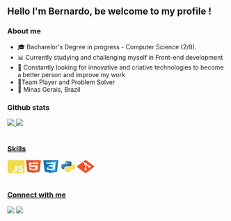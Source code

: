 ## Hello I'm Bernardo, be welcome to my profile ! 

### About me 
+ 🎓 Bacharelor's Degree in progress - Computer Science (2/8).
+ 📊 Currently studying and challenging myself in Front-end development
+ 🧰 Constantly looking for innovative and criative technologies to become a better person and improve my work
+ 👥Team Player and Problem Solver 
+ 📍 Minas Gerais, Brazil 

### Github stats
<div>
  <a href="https://github.com/BernardoCostaSMC">
  <img height='140em' src='https://github-readme-streak-stats.herokuapp.com?user=BernardoCostaSMC&theme=dracula&date_format=j%20M%5B%20Y%5D&fire=DD0000&ring=52DD81&dates=52DD81&stroke=ABCFDD' />
  <img height="140em" src="https://github-readme-stats.vercel.app/api/top-langs/?username=BernardoCostaSMC&layout=compact&langs_count=7&theme=dracula"/>
  
</div>
<br>

### Skills

<div style="display:flex">
  <img align="center" alt="Vivi-Js" height="30" width="40" src="https://raw.githubusercontent.com/devicons/devicon/master/icons/javascript/javascript-plain.svg">
  <img align="center" alt="Vivi-HTML" height="30" width="40" src="https://raw.githubusercontent.com/devicons/devicon/master/icons/html5/html5-original.svg">
  <img align="center" alt="Vivi-CSS" height="30" width="40" src="https://raw.githubusercontent.com/devicons/devicon/master/icons/css3/css3-original.svg">
  <img align="center" alt="Vivi-Python" height="30" width="40" src="https://raw.githubusercontent.com/devicons/devicon/master/icons/python/python-original.svg">
   <img align="center" alt="Vivi-Git" height="30" width="40" src="https://raw.githubusercontent.com/devicons/devicon/master/icons/git/git-original.svg">
</div >
<br>

### Connect with me 

  <a href="https://www.linkedin.com/in/bernardo-schaefer-87032b239/" target="_blank"><img src="https://img.shields.io/badge/-LinkedIn-%230077B5?style=for-the-badge&logo=linkedin&logoColor=white" target="_blank"></a> 
<a href = "mailto:beschaif@gmail.com"><img src="https://img.shields.io/badge/-Gmail-%23333?style=for-the-badge&logo=gmail&logoColor=white" target="_blank"></a>
